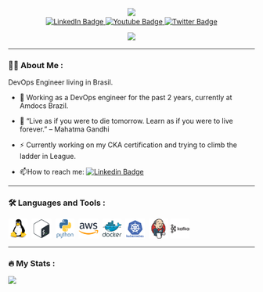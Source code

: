 <div id="header" align="center">
  
  <img src="https://media.giphy.com/media/Nx0rz3jtxtEre/giphy.gif" width="300"/>
  
<div id="badges">
  <a href="https://www.linkedin.com/in/victor-vargas-a99553104/">
    <img src="https://img.shields.io/badge/LinkedIn-blue?style=for-the-badge&logo=linkedin&logoColor=white" alt="LinkedIn Badge"/>
  </a>
    
  <a href="your-youtube-URL">
    <img src="https://img.shields.io/badge/YouTube-red?style=for-the-badge&logo=youtube&logoColor=white" alt="Youtube Badge"/>
  </a>
    
  <a href="https://twitter.com/dreal_gvargas">
    <img src="https://img.shields.io/badge/Twitter-blue?style=for-the-badge&logo=twitter&logoColor=white" alt="Twitter Badge"/>
  </a>
    
</div>
  
![](https://komarev.com/ghpvc/?username=Notorious19&color=green)
   
---

</div>

### :man_technologist: About Me :
DevOps Engineer living in Brasil.

- :telescope: Working as a DevOps engineer for the past 2 years, currently at Amdocs Brazil.

- :seedling: “Live as if you were to die tomorrow. Learn as if you were to live forever.” – Mahatma Gandhi

- :zap: Currently working on my CKA certification and trying to climb the ladder in League.

- :mailbox:How to reach me: [![Linkedin Badge](https://img.shields.io/badge/-linkedin-blue?style=flat&logo=Linkedin&logoColor=white)](https://www.linkedin.com/in/victor-vargas-a99553104/)

---

### :hammer_and_wrench: Languages and Tools :
<div>
  <img src="https://github.com/devicons/devicon/blob/master/icons/linux/linux-original.svg" title="Linux" alt="Linux " width="40" height="40"/>&nbsp;
  <img src="https://github.com/devicons/devicon/blob/master/icons/bash/bash-original.svg" title="Bash" alt="Bash" width="40" height="40"/>&nbsp;
  <img src="https://github.com/devicons/devicon/blob/master/icons/python/python-original-wordmark.svg" title="Python" alt="Python" width="40" height="40"/>&nbsp;
  <img src="https://github.com/devicons/devicon/blob/master/icons/amazonwebservices/amazonwebservices-original-wordmark.svg" title="aws" alt="aws" width="40" height="40"/>&nbsp;
  <img src="https://github.com/devicons/devicon/blob/master/icons/docker/docker-original-wordmark.svg" title="Docker" alt="Docker" width="40" height="40"/>&nbsp;
  <img src="https://github.com/devicons/devicon/blob/master/icons/kubernetes/kubernetes-plain-wordmark.svg"  title="Kubernetes" alt="Kubernetes" width="40" height="40"/>&nbsp;
  <img src="https://github.com/devicons/devicon/blob/master/icons/jenkins/jenkins-original.svg" title="Jenkins" alt="Jenkins" width="40" height="40"/>
  <img src="https://github.com/devicons/devicon/blob/master/icons/apachekafka/apachekafka-original-wordmark.svg" title="kafka" alt="kafka" width="40" height="40"/>
  </div> 

---

### :fire: My Stats :
![](https://github-readme-streak-stats.herokuapp.com/?user=Notorious19)

